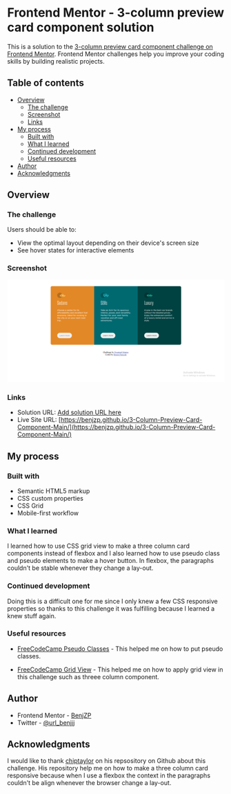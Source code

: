 # Frontend Mentor - 3-column preview card component solution

This is a solution to the [3-column preview card component challenge on Frontend Mentor](https://www.frontendmentor.io/challenges/3column-preview-card-component-pH92eAR2-). Frontend Mentor challenges help you improve your coding skills by building realistic projects. 

## Table of contents

- [Overview](#overview)
  - [The challenge](#the-challenge)
  - [Screenshot](#screenshot)
  - [Links](#links)
- [My process](#my-process)
  - [Built with](#built-with)
  - [What I learned](#what-i-learned)
  - [Continued development](#continued-development)
  - [Useful resources](#useful-resources)
- [Author](#author)
- [Acknowledgments](#acknowledgments)

## Overview

### The challenge

Users should be able to:

- View the optimal layout depending on their device's screen size
- See hover states for interactive elements

### Screenshot

![](/images/Screenshot.png)

### Links

- Solution URL: [Add solution URL here]()
- Live Site URL: [https://benjzp.github.io/3-Column-Preview-Card-Component-Main/](https://benjzp.github.io/3-Column-Preview-Card-Component-Main/)

## My process

### Built with

- Semantic HTML5 markup
- CSS custom properties
- CSS Grid
- Mobile-first workflow

### What I learned

I learned how to use CSS grid view to make a three column card components instead of flexbox and I also learned how to use pseudo class and pseudo elements to make a hover button. In flexbox, the paragraphs couldn't be stable whenever they change a lay-out.

### Continued development

Doing this is a difficult one for me since I only knew a few CSS responsive properties so thanks to this challenge it was fulfilling because I learned a knew stuff again. 

### Useful resources

- [FreeCodeCamp Pseudo Classes](https://www.w3schools.com/css/css_pseudo_classes.asp) - This helped me on how to put pseudo classes.

- [FreeCodeCamp Grid View](https://www.w3schools.com/css/css_rwd_grid.asp) - This helped me on how to apply grid view in this challenge such as threee column component.

## Author

- Frontend Mentor - [BenjZP](https://www.frontendmentor.io/profile/BenjZP)
- Twitter - [@url_benjjj](https://twitter.com/url_benjjj?s=09)


## Acknowledgments

I would like to thank [chiptaylor](https://github.com/chiptaylor/3-column-preview-card-component/blob/main/style.css) on his repsository on Github about this challenge. His repository help me on how to make a three column card responsive because when I use a flexbox the context in the paragraphs couldn't be align whenever the browser change a lay-out.
